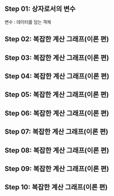 
## Step 01: 상자로서의 변수  
변수 : 데이터를 담는 객체  

## Step 02: 복잡한 계산 그래프(이론 편)

## Step 03: 복잡한 계산 그래프(이론 편)

## Step 04: 복잡한 계산 그래프(이론 편)

## Step 05: 복잡한 계산 그래프(이론 편)

## Step 06: 복잡한 계산 그래프(이론 편)

## Step 07: 복잡한 계산 그래프(이론 편)

## Step 08: 복잡한 계산 그래프(이론 편)

## Step 09: 복잡한 계산 그래프(이론 편)

## Step 10: 복잡한 계산 그래프(이론 편)

